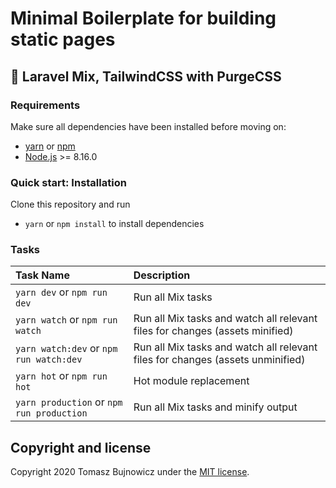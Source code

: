 # Minimal Boilerplate for building static pages

## 🚀 Laravel Mix, TailwindCSS with PurgeCSS

### Requirements
Make sure all dependencies have been installed before moving on:

* [yarn](https://yarnpkg.com/lang/en/) or [npm](https://www.npmjs.com/get-npm)
* [Node.js](https://nodejs.org/en/download/) >= 8.16.0

### Quick start: Installation
Clone this repository and run
- `yarn` or `npm install` to install dependencies

### Tasks
| Task Name | Description
| :------------- | :------------- |
| `yarn dev` or `npm run dev` | Run all Mix tasks
| `yarn watch` or `npm run watch` | Run all Mix tasks and watch all relevant files for changes (assets minified)
| `yarn watch:dev` or `npm run watch:dev` | Run all Mix tasks and watch all relevant files for changes (assets unminified)
| `yarn hot` or `npm run hot` | Hot module replacement
| `yarn production` or `npm run production` | Run all Mix tasks and minify output

## Copyright and license

Copyright 2020 Tomasz Bujnowicz under the [MIT license](http://opensource.org/licenses/MIT).
